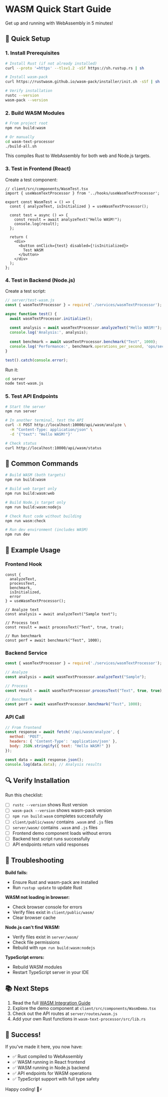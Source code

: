 # WASM Quick Start Guide

Get up and running with WebAssembly in 5 minutes!

## 🚀 Quick Setup

### 1. Install Prerequisites

```bash
# Install Rust (if not already installed)
curl --proto '=https' --tlsv1.2 -sSf https://sh.rustup.rs | sh

# Install wasm-pack
curl https://rustwasm.github.io/wasm-pack/installer/init.sh -sSf | sh

# Verify installation
rustc --version
wasm-pack --version
```

### 2. Build WASM Modules

```bash
# From project root
npm run build:wasm

# Or manually
cd wasm-text-processor
./build-all.sh
```

This compiles Rust to WebAssembly for both web and Node.js targets.

### 3. Test in Frontend (React)

Create a test component:

```tsx
// client/src/components/WasmTest.tsx
import { useWasmTextProcessor } from '../hooks/useWasmTextProcessor';

export const WasmTest = () => {
  const { analyzeText, isInitialized } = useWasmTextProcessor();

  const test = async () => {
    const result = await analyzeText("Hello WASM!");
    console.log(result);
  };

  return (
    <div>
      <button onClick={test} disabled={!isInitialized}>
        Test WASM
      </button>
    </div>
  );
};
```

### 4. Test in Backend (Node.js)

Create a test script:

```javascript
// server/test-wasm.js
const { wasmTextProcessor } = require('./services/wasmTextProcessor');

async function test() {
  await wasmTextProcessor.initialize();
  
  const analysis = await wasmTextProcessor.analyzeText("Hello WASM!");
  console.log('Analysis:', analysis);
  
  const benchmark = await wasmTextProcessor.benchmark("Test", 1000);
  console.log('Performance:', benchmark.operations_per_second, 'ops/sec');
}

test().catch(console.error);
```

Run it:
```bash
cd server
node test-wasm.js
```

### 5. Test API Endpoints

```bash
# Start the server
npm run server

# In another terminal, test the API
curl -X POST http://localhost:10000/api/wasm/analyze \
  -H "Content-Type: application/json" \
  -d '{"text": "Hello WASM!"}'

# Check status
curl http://localhost:10000/api/wasm/status
```

## 📝 Common Commands

```bash
# Build WASM (both targets)
npm run build:wasm

# Build web target only
npm run build:wasm:web

# Build Node.js target only
npm run build:wasm:nodejs

# Check Rust code without building
npm run wasm:check

# Run dev environment (includes WASM)
npm run dev
```

## 🎯 Example Usage

### Frontend Hook

```tsx
const { 
  analyzeText,
  processText,
  benchmark,
  isInitialized,
  error 
} = useWasmTextProcessor();

// Analyze text
const analysis = await analyzeText("Sample text");

// Process text
const result = await processText("Text", true, true);

// Run benchmark
const perf = await benchmark("Test", 1000);
```

### Backend Service

```javascript
const { wasmTextProcessor } = require('./services/wasmTextProcessor');

// Analyze
const analysis = await wasmTextProcessor.analyzeText("Sample");

// Process
const result = await wasmTextProcessor.processText("Text", true, true);

// Benchmark
const perf = await wasmTextProcessor.benchmark("Test", 1000);
```

### API Call

```javascript
// From frontend
const response = await fetch('/api/wasm/analyze', {
  method: 'POST',
  headers: { 'Content-Type': 'application/json' },
  body: JSON.stringify({ text: "Hello WASM!" })
});

const data = await response.json();
console.log(data.data); // Analysis results
```

## 🔍 Verify Installation

Run this checklist:

- [ ] `rustc --version` shows Rust version
- [ ] `wasm-pack --version` shows wasm-pack version
- [ ] `npm run build:wasm` completes successfully
- [ ] `client/public/wasm/` contains `.wasm` and `.js` files
- [ ] `server/wasm/` contains `.wasm` and `.js` files
- [ ] Frontend demo component loads without errors
- [ ] Backend test script runs successfully
- [ ] API endpoints return valid responses

## 🐛 Troubleshooting

**Build fails:**
- Ensure Rust and wasm-pack are installed
- Run `rustup update` to update Rust

**WASM not loading in browser:**
- Check browser console for errors
- Verify files exist in `client/public/wasm/`
- Clear browser cache

**Node.js can't find WASM:**
- Verify files exist in `server/wasm/`
- Check file permissions
- Rebuild with `npm run build:wasm:nodejs`

**TypeScript errors:**
- Rebuild WASM modules
- Restart TypeScript server in your IDE

## 📚 Next Steps

1. Read the full [WASM Integration Guide](./WASM_INTEGRATION_GUIDE.md)
2. Explore the demo component at `client/src/components/WasmDemo.tsx`
3. Check out the API routes at `server/routes/wasm.js`
4. Add your own Rust functions in `wasm-text-processor/src/lib.rs`

## 🎉 Success!

If you've made it here, you now have:
- ✅ Rust compiled to WebAssembly
- ✅ WASM running in React frontend
- ✅ WASM running in Node.js backend
- ✅ API endpoints for WASM operations
- ✅ TypeScript support with full type safety

Happy coding! 🦀⚡
